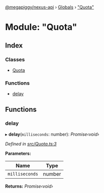 [@megapiggy/nexus-api](../README.md) › [Globals](../globals.md) › ["Quota"](_quota_.md)

# Module: "Quota"

## Index

### Classes

* [Quota](../classes/_quota_.quota.md)

### Functions

* [delay](_quota_.md#delay)

## Functions

###  delay

▸ **delay**(`milliseconds`: number): *Promise‹void›*

*Defined in [src/Quota.ts:3](https://github.com/Nexus-Mods/node-nexus-api/blob/master/src/Quota.ts#L3)*

**Parameters:**

Name | Type |
------ | ------ |
`milliseconds` | number |

**Returns:** *Promise‹void›*
